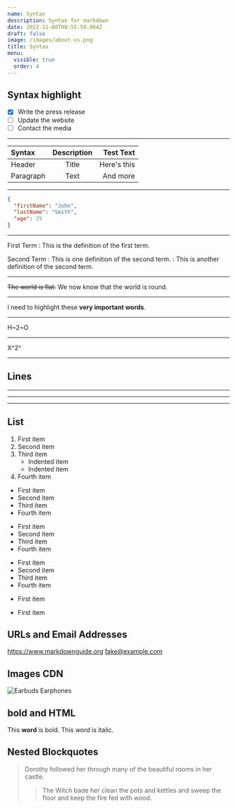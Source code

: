 ```yaml
---
name: Syntax
description: Syntax for markdown
date: 2022-11-08T08:55:59.004Z
draft: false
image: /images/about-us.png
title: Syntax 
menu:
  visible: true
  order: 4
---
```


## Syntax highlight

- [x] Write the press release
- [ ] Update the website
- [ ] Contact the media
---
| Syntax      | Description | Test Text     |
| :---        |    :----:   |          ---: |
| Header      | Title       | Here's this   |
| Paragraph   | Text        | And more      |

---

```json
{
  "firstName": "John",
  "lastName": "Smith",
  "age": 25
}
```
---
First Term
: This is the definition of the first term.

Second Term
: This is one definition of the second term.
: This is another definition of the second term.

---
~~The world is flat.~~ We now know that the world is round.

---
I need to highlight these **very important words**.

---

H~2~O

---

X^2^

---

## Lines
***

---

_________________

## List
1. First item
2. Second item
3. Third item
    - Indented item
    - Indented item
4. Fourth item

- First item
- Second item
- Third item
- Fourth item

* First item
* Second item
* Third item
* Fourth item

+ First item
+ Second item
+ Third item
+ Fourth item



- First item
+ First item

## URLs and Email Addresses

<https://www.markdownguide.org>
<fake@example.com>

## Images CDN

![Earbuds Earphones](https://cdn.pixabay.com/photo/2022/10/14/08/03/earbuds-7520738_960_720.jpg "Earbuds Earphones")

## bold and HTML 

This **word** is bold. This <em>word</em> is italic.

## Nested Blockquotes

> Dorothy followed her through many of the beautiful rooms in her castle.
>
>> The Witch bade her clean the pots and kettles and sweep the floor and keep the fire fed with wood.

